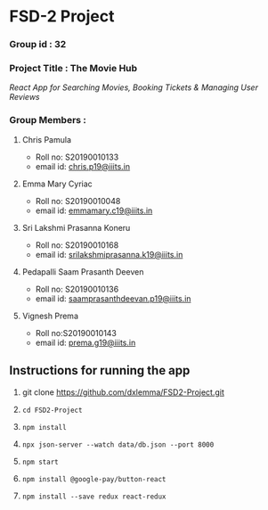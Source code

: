 # FSD-2 Project

### Group id : 32

### Project Title :  The Movie Hub
*React App for Searching Movies, Booking Tickets & Managing User Reviews*

### Group Members : 

1.  Chris Pamula 
    - Roll no: S20190010133
    - email id: chris.p19@iiits.in


2.  Emma Mary Cyriac
    - Roll no: S20190010048
    - email id: emmamary.c19@iiits.in

3.  Sri Lakshmi Prasanna Koneru
    - Roll no: S20190010168
    - email id: srilakshmiprasanna.k19@iiits.in

4.  Pedapalli Saam Prasanth Deeven
    - Roll no: S20190010136
    - email id: saamprasanthdeevan.p19@iiits.in

5.  Vignesh Prema
    - Roll no:S20190010143
    - email id: prema.g19@iiits.in

## Instructions for running the app 

1. git clone https://github.com/dxlemma/FSD2-Project.git

2. `cd FSD2-Project`

3. `npm install`

4.  `npx json-server --watch data/db.json --port 8000`

5.  `npm start`

6. `npm install @google-pay/button-react`

7. `npm install --save redux react-redux`